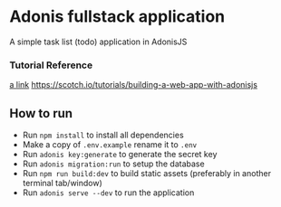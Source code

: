 # Adonis fullstack application

A simple task list (todo) application in AdonisJS

### Tutorial Reference
[a link](https://github.com/user/repo/blob/branch/other_file.md)
https://scotch.io/tutorials/building-a-web-app-with-adonisjs

## How to run

- Run `npm install` to install all dependencies
- Make a copy of `.env.example` rename it to `.env`
- Run `adonis key:generate` to generate the secret key
- Run `adonis migration:run` to setup the database
- Run `npm run build:dev` to build static assets (preferably in another terminal tab/window)
- Run `adonis serve --dev` to run the application
